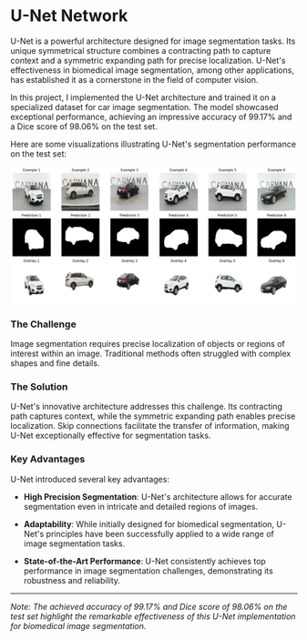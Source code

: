 # U-Net Network

U-Net is a powerful architecture designed for image segmentation tasks. Its unique symmetrical structure combines a contracting path to capture context and a symmetric expanding path for precise localization. U-Net's effectiveness in biomedical image segmentation, among other applications, has established it as a cornerstone in the field of computer vision.

In this project, I implemented the U-Net architecture and trained it on a specialized dataset for car image segmentation. The model showcased exceptional performance, achieving an impressive accuracy of 99.17% and a Dice score of 98.06% on the test set.

Here are some visualizations illustrating U-Net's segmentation performance on the test set:

<div align="center">
<img src="./outputs/inference.png" width="1150" />
</div>

### The Challenge

Image segmentation requires precise localization of objects or regions of interest within an image. Traditional methods often struggled with complex shapes and fine details.

### The Solution

U-Net's innovative architecture addresses this challenge. Its contracting path captures context, while the symmetric expanding path enables precise localization. Skip connections facilitate the transfer of information, making U-Net exceptionally effective for segmentation tasks.

### Key Advantages

U-Net introduced several key advantages:

- **High Precision Segmentation**: U-Net's architecture allows for accurate segmentation even in intricate and detailed regions of images.

- **Adaptability**: While initially designed for biomedical segmentation, U-Net's principles have been successfully applied to a wide range of image segmentation tasks.

- **State-of-the-Art Performance**: U-Net consistently achieves top performance in image segmentation challenges, demonstrating its robustness and reliability.

---

*Note: The achieved accuracy of 99.17% and Dice score of 98.06% on the test set highlight the remarkable effectiveness of this U-Net implementation for biomedical image segmentation.*
